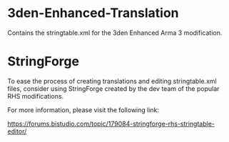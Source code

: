 # 3den-Enhanced-Translation
Contains the stringtable.xml for the 3den Enhanced Arma 3 modification.

# StringForge
To ease the process of creating translations and editing stringtable.xml files, consider using StringForge created by the dev team of the popular RHS modifications.

For more information, please visit the following link:

https://forums.bistudio.com/topic/179084-stringforge-rhs-stringtable-editor/

